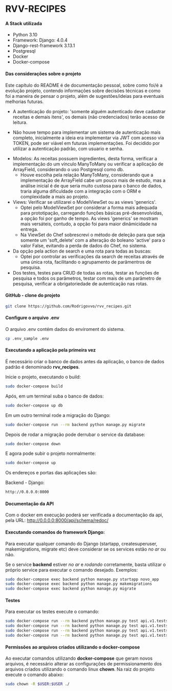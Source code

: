 # RVV-RECIPES

#### A Stack utilizada
* Python 3.10
* Framework: Django: 4.0.4
* Django-rest-framework 3.13.1
* Postgresql
* Docker
* Docker-compose

#### Das considerações sobre o projeto
Este capítulo do README é de documentação pessoal, sobre como foi/é a evolução projeto, contendo informações sobre decisões técnicas e como foi a maneira de pensar o projeto, além de sugestões/ideias para eventuais melhorias futuras. 

* A autenticação do projeto: 'somente alguém autenticado deve cadastrar receitas e demais itens', os demais (não credenciados) terão acesso de leitura.
 - Não houve tempo para implementar um sistema de autenticação mais completo, inicialmente a ideia era implementar via JWT com acesso via TOKEN, pode ser viável em futuras implementações. Foi decidido por utilizar a autenticação padrão, com usuario e senha.
* Modelos: As receitas possuem ingredientes, desta forma, verificar a implementação do um vínculo ManyToMany ou verificar a aplicação de ArrayField, considerando o uso Postgresql como db.
    - Houve escolha pela relação ManyToMany, considerando que a implementação de ArrayField cabe um pouco mais de estudo, mas a análise inicial é de que seria muito custosa para o banco de dados, traria alguma dificuldade com a integração com o ORM e complexidade a mais ao projeto.
* Views: Verificar se utilizarei o ModelViewSet ou as views 'generics'. 
    - Optei pelo ModelViewSet por considerar a forma mais adequada para prototipação, carregando funções básicas pré-desenvolvidas, a opção foi por ganho de tempo. As views 'generics' se mostram mais versáteis, contudo, a opção foi para maior dinâmicidade na entrega.
    - Na ViewSet do Chef sobrescrevi o método de deleção para que seja somente um 'soft_delete' com a alteração do boleano 
    'active' para o valor False, evitando a perda de dados do Chef, no sistema. 
* Da opção pela action de search e uma rota para todas as buscas:
    - Optei por controlar as verificações da search de receitas através de uma única rota, facilitando o agrupamento de parâmentros de pesquisa. 
* Dos testes, testes para CRUD de todas as rotas, testar as funções de pesquisa e todos os parâmetros, testar com mais de um parâmetro de pesquisa, verificar a obrigatoriedade de autenticação nas rotas. 


#### GitHub - clone do projeto 

```bash
git clone https://github.com/Rodrigovvo/rvv_recipes.git
```

#### Configure o arquivo .env

O arquivo .env contém dados do enviroment do sistema.

```bash
cp .env_sample .env
```

#### Executando a aplicação pela primeira vez

É necessário criar o banco de dados antes da aplicação, o banco de dados padrão é denominado **rvv_recipes**.

Inicie o projeto, executando o build:
```bash
sudo docker-compose build
```

Após, em um terminal suba o banco de dados:

```bash
sudo docker-compose up db 
```

Em um outro terminal rode a migração do Django:

```bash
sudo docker-compose run --rm backend python manage.py migrate
```

Depois de rodar a migração pode derrubar o service da database:

```bash
sudo docker-compose down
```

E agora pode subir o projeto normalmente:

```bash
sudo docker-compose up
```

Os endereços e portas das aplicações são:

Backend - Django:

```bash
http://0.0.0.0:8000
```
#### Documentação da API

Com o docker em execução poderá ser verificada a documentação da api, pela URL: http://0.0.0.0:8000/api/schema/redoc/


#### Executando comandos do framework Django:

Para executar qualquer comando do Django (startapp, createsuperuser, makemigrations, migrate etc) deve considerar se os services estão *no ar* ou não.

Se o service **backend** estiver *no ar* e *rodando* corretamente, basta utilizar o próprio service para executar o comando desejado.
Exemplos:

```bash
sudo docker-compose exec backend python manage.py startapp novo_app
sudo docker-compose exec backend python manage.py makemigrations
sudo docker-compose exec backend python manage.py migrate
```

#### Testes
Para executar os testes execute o comando:
```bash
sudo docker-compose run --rm backend python manage.py test api.v1.tests.test_categories_api
sudo docker-compose run --rm backend python manage.py test api.v1.tests.test_ingredients_api
sudo docker-compose run --rm backend python manage.py test api.v1.tests.test_recipes_api
sudo docker-compose run --rm backend python manage.py test api.v1.tests.test_users_api

```


#### Permissões ao arquivos criados utilizando o docker-compose

Ao executar comandos utilizando **docker-compose** que geram novos arquivos, é necessário alterar as configurações de permissionamento dos arquivos criados utilizando o comando linux **chown**. Na raiz do projeto execute o comando abaixo:

```bash
sudo chown -R $USER:$USER ./
```
